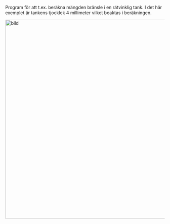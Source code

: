 Program för att t.ex. beräkna mängden bränsle i en rätvinklig tank. I det här exemplet är tankens tjocklek 4 millimeter vilket beaktas i beräkningen.

<img width="1115" height="628" alt="bild" src="https://github.com/user-attachments/assets/dca7c85e-2c9e-4bde-971f-a77c15231789" />
